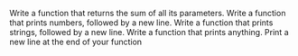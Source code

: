 Write a function that returns the sum of all its parameters.
Write a function that prints numbers, followed by a new line.
Write a function that prints strings, followed by a new line.
Write a function that prints anything.
Print a new line at the end of your function
